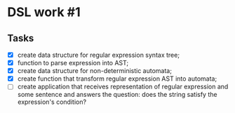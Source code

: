 # DSL work #1

## Tasks

- [x] create data structure for regular expression syntax tree;
- [x] function to parse expression into AST;
- [x] create data structure for non-deterministic automata;
- [x] create function that transform regular expression AST into
automata;
- [ ] create application that receives representation of regular expression
and some sentence and answers the question: does the string satisfy
the expression's condition?